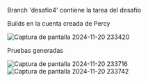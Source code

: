 Branch 'desafio4' contiene la tarea del desafio

Builds en la cuenta creada de Percy

![Captura de pantalla 2024-11-20 233420](https://github.com/user-attachments/assets/59814f83-265a-4b1f-beff-5c99819d14b0)


Pruebas generadas


![Captura de pantalla 2024-11-20 233716](https://github.com/user-attachments/assets/af54e37f-3f69-46f2-ae36-356c6f1e749e)
![Captura de pantalla 2024-11-20 233742](https://github.com/user-attachments/assets/7dc468fd-0152-47a7-b1a2-48dde898d1aa)
